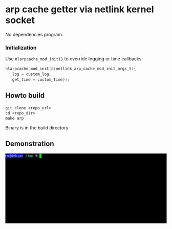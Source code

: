 # arp cache getter via netlink kernel socket
No dependencies program.

### Initialization

Use `nlarpcache_mod_init()` to override logging or time callbacks:

```c
nlarpcache_mod_init(&(netlink_arp_cache_mod_init_args_t){
  .log = custom_log,
  .get_time = custom_time});
```

## Howto build
```
git clone <repo_url>
cd <repo_dir>
make arp
```
Binary is in the build directory

## Demonstration

![](https://github.com/legale/netlink_arp_cache/blob/main/demo.gif)
